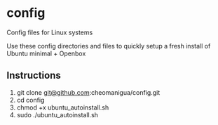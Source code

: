 # config
Config files for Linux systems

Use these config directories and files to quickly setup a fresh install of Ubuntu minimal + Openbox

## Instructions

1. git clone git@github.com:cheomanigua/config.git
2. cd config
3. chmod +x ubuntu_autoinstall.sh
4. sudo ./ubuntu_autoinstall.sh
